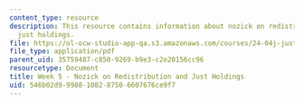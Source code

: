 ```yaml
---
content_type: resource
description: This resource contains information about nozick on redistribution and
  just holdings.
file: https://ol-ocw-studio-app-qa.s3.amazonaws.com/courses/24-04j-justice-spring-2012/546b02d99988108287506607676ce9f7_MIT24_04JS12_Week5.pdf
file_type: application/pdf
parent_uid: 35759487-c850-9269-b9e3-c2e20156cc96
resourcetype: Document
title: Week 5 - Nozick on Redistribution and Just Holdings
uid: 546b02d9-9988-1082-8750-6607676ce9f7
---
```

